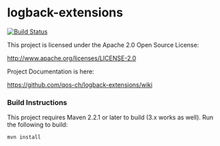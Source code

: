 logback-extensions
==================

[![Build Status](https://travis-ci.org/qos-ch/logback-extensions.png)](https://travis-ci.org/qos-ch/logback-extensions)

This project is licensed under the Apache 2.0 Open Source License:

http://www.apache.org/licenses/LICENSE-2.0

Project Documentation is here:

https://github.com/qos-ch/logback-extensions/wiki

### Build Instructions

This project requires Maven 2.2.1 or later to build (3.x works as well).  Run the following to build:

```
mvn install
```